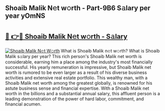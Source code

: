 ## Shoaib Malik N𝚎t w𝚘rth - Part-9B6 S𝚊lary per year yOmNS

# <h2><a href="http://gc1ddz2.nevu.top/?p=Shoaib+Malik">🔗 👉🔴 Shoaib Malik N𝚎t w𝚘rth - S𝚊lary</a></h2>

[![Shoaib Malik N𝚎t W𝚘rth](https://i.imgur.com/Oavwk0R.jpeg)](http://gc1ddz2.nevu.top/?p=Shoaib+Malik)
What is Shoaib Malik n𝚎t w𝚘rth? What is Shoaib Malik s𝚊lary per year?
This rich person's Shoaib Malik net worth is considerable, earning him a place among the industry's most financially successful. His yearly remuneration is impressive, but Shoaib Malik net worth is rumored to be even larger as a result of his diverse business activities and extensive real estate portfolio. This wealthy man, with a Shoaib Malik net worth among the greatest globally, is renowned for his astute business sense and financial expertise. With a Shoaib Malik net worth in the billions and a substantial annual salary, this affluent person is a leading demonstration of the power of hard labor, commitment, and financial acumen.
